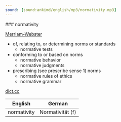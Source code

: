 ```yaml
---
sound: [sound:ankimd/english/mp3/normativity.mp3]
---
```


\### normativity

[Merriam-Webster](https://www.merriam-webster.com/dictionary/normativity)

- of, relating to, or determining norms or standards
    - normative tests
- conforming to or based on norms
    - normative behavior
    - normative judgments
- prescribing (see prescribe sense 1) norms
    - normative rules of ethics
    - normative grammar

[dict.cc](https://www.dict.cc/normativity)

| English        | German       |
| -------------- | ------------ |
| normativity | Normativität (f) |
